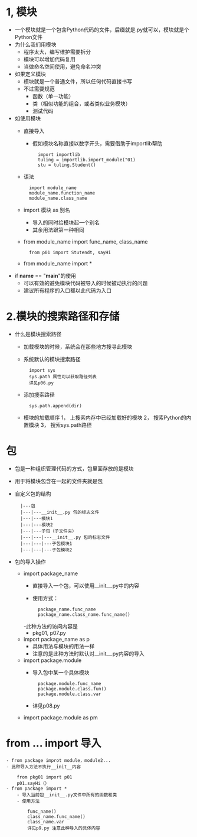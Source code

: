 # 1, 模块
- 一个模块就是一个包含Python代码的文件，后缀就是.py就可以，模块就是个Python文件
- 为什么我们用模块
    - 程序太大，编写维护需要拆分
    - 模块可以增加代码复用
    - 当做命名空间使用，避免命名冲突
 - 如果定义模块
    - 模块就是一个普通文件，所以任何代码直接书写
    - 不过需要规范
        - 函数（单一功能）
        - 类（相似功能的组合，或者类似业务模块）
        - 测试代码
  - 如使用模块
    - 直接导入
        - 假如模块名称直接以数字开头，需要借助于importlib帮助
            
                import importlib
                tuling = importlib.import_module("01)
                stu = tuling.Student()
        
    - 语法
        
            import module_name
            module_name.function_name
            module_name.class_name
    - import 模块 as 别名
        - 导入的同时给模块起一个别名
        - 其余用法跟第一种相同
        
    - from module_name import func_name, class_name
    
            from p01 import Stutendt, sayHi
    - from module_name import *
- if __name__ == "__main__"的使用
    - 可以有效的避免模块代码被导入的时候被动执行的问题
    - 建议所有程序的入口都以此代码为入口

# 2.模块的搜索路径和存储
- 什么是模块搜索路径
    - 加载模块的时候，系统会在那些地方搜寻此模块
    - 系统默认的模块搜索路径
        
            import sys
            sys.path 属性可以获取路径列表
            详见p06.py
    - 添加搜索路径
            
            sys.path.append(dir)
            
    - 模块的加载顺序
        1， 上搜索内存中已经加载好的模块
        2， 搜索Python的内置模块
        3， 搜索sys.path路径
# 包
- 包是一种组织管理代码的方式，包里面存放的是模块
- 用于将模块包含在一起的文件夹就是包
- 自定义包的结构

        |---包
        |---|---__init__.py 包的标志文件
        |---|---模块1
        |---|---模块2
        |---|---子包（子文件夹）
        |---|---|---__init__.py 包的标志文件
        |---|---|---子包模块1
        |---|---|---子包模块2
- 包的导入操作
    - import package_name
        - 直接导入一个包，可以使用__init__.py中的内容
        - 使用方式：
                
                package_name.func_name
                package_name.class_name.func_name()
        -此种方法的访问内容是
        - pkg01, p07.py
    - import package_name as p
        - 具体用法与模块的用法一样
        - 注意的是此种方法时默认对__init__.py内容的导入
    - import package.module
        - 导入包中某一个具体模块
            
                package.module.func_name
                package.module.class.fun()
                package.module.class.var
        - 详见p08.py
    - import package.module as pm
# from ... import 导入
    - from package improt module，module2...
    - 此种导入方法不执行__init__内容
    
        from pkg01 import p01
        p01.sayHi（）
    - from package import *
        - 导入当前包__init__.py文件中所有的函数和类
        - 使用方法
        
            func_name()
            class_name.func_name()
            class_name.var
            详见p9.py 注意此种导入的具体内容
